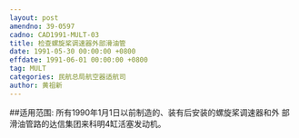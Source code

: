 ```yaml
---
layout: post
amendno: 39-0597
cadno: CAD1991-MULT-03
title: 检查螺旋桨调速器外部滑油管
date: 1991-05-30 00:00:00 +0800
effdate: 1991-06-01 00:00:00 +0800
tag: MULT
categories: 民航总局航空器适航司
author: 黄祖新
---
```


##适用范围:
所有1990年1月1日以前制造的、装有后安装的螺旋桨调速器和外
部滑油管路的达信集团来科明4缸活塞发动机。

